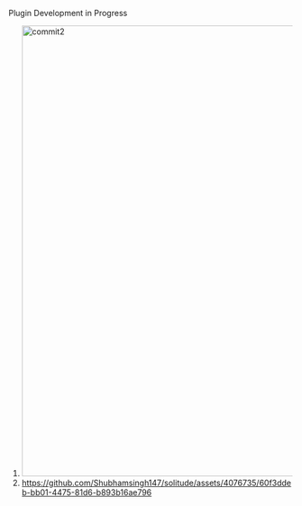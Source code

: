 Plugin Development in Progress
1) <img width="801" alt="commit2" src="https://github.com/Shubhamsingh147/solitude/assets/4076735/7f775e20-163c-4b53-83fb-f1097f814fa6">
2) https://github.com/Shubhamsingh147/solitude/assets/4076735/60f3ddeb-bb01-4475-81d6-b893b16ae796
